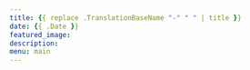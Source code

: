 ```yaml
---
title: {{ replace .TranslationBaseName "-" " " | title }}
date: {{ .Date }}
featured_image:
description:
menu: main
---
```

